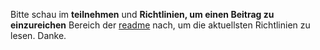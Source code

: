 
Bitte schau im **teilnehmen** und **Richtlinien, um einen Beitrag zu einzureichen** Bereich der [readme](https://github.com/Anon215/privacytools.it-sec.rocks/blob/master/README.md) nach, um die aktuellsten Richtlinien zu lesen. Danke.

